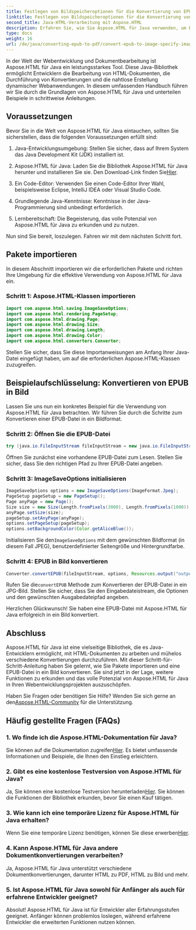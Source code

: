 ```yaml
---
title: Festlegen von Bildspeicheroptionen für die Konvertierung von EPUB in ein Bild
linktitle: Festlegen von Bildspeicheroptionen für die Konvertierung von EPUB in ein Bild
second_title: Java-HTML-Verarbeitung mit Aspose.HTML
description: Erfahren Sie, wie Sie Aspose.HTML für Java verwenden, um EPUB in Bilder und mehr zu konvertieren. Entdecken Sie unsere Schritt-für-Schritt-Anleitung. #Java-Entwicklung #Web-Entwicklung #Dokumentenkonvertierung
type: docs
weight: 16
url: /de/java/converting-epub-to-pdf/convert-epub-to-image-specify-image-save-options/
---
```


In der Welt der Webentwicklung und Dokumentbearbeitung ist Aspose.HTML für Java ein leistungsstarkes Tool. Diese Java-Bibliothek ermöglicht Entwicklern die Bearbeitung von HTML-Dokumenten, die Durchführung von Konvertierungen und die nahtlose Erstellung dynamischer Webanwendungen. In diesem umfassenden Handbuch führen wir Sie durch die Grundlagen von Aspose.HTML für Java und unterteilen Beispiele in schrittweise Anleitungen.

## Voraussetzungen

Bevor Sie in die Welt von Aspose.HTML für Java eintauchen, sollten Sie sicherstellen, dass die folgenden Voraussetzungen erfüllt sind:

1. Java-Entwicklungsumgebung: Stellen Sie sicher, dass auf Ihrem System das Java Development Kit (JDK) installiert ist.

2. Aspose.HTML für Java: Laden Sie die Bibliothek Aspose.HTML für Java herunter und installieren Sie sie. Den Download-Link finden Sie[Hier](https://releases.aspose.com/html/java/).

3. Ein Code-Editor: Verwenden Sie einen Code-Editor Ihrer Wahl, beispielsweise Eclipse, IntelliJ IDEA oder Visual Studio Code.

4. Grundlegende Java-Kenntnisse: Kenntnisse in der Java-Programmierung sind unbedingt erforderlich.

5. Lernbereitschaft: Die Begeisterung, das volle Potenzial von Aspose.HTML für Java zu erkunden und zu nutzen.

Nun sind Sie bereit, loszulegen. Fahren wir mit dem nächsten Schritt fort.

## Pakete importieren

In diesem Abschnitt importieren wir die erforderlichen Pakete und richten Ihre Umgebung für die effektive Verwendung von Aspose.HTML für Java ein. 

### Schritt 1: Aspose.HTML-Klassen importieren

```java
import com.aspose.html.saving.ImageSaveOptions;
import com.aspose.html.rendering.PageSetup;
import com.aspose.html.drawing.Page;
import com.aspose.html.drawing.Size;
import com.aspose.html.drawing.Length;
import com.aspose.html.drawing.Color;
import com.aspose.html.converters.Converter;
```

Stellen Sie sicher, dass Sie diese Importanweisungen am Anfang Ihrer Java-Datei eingefügt haben, um auf die erforderlichen Aspose.HTML-Klassen zuzugreifen.

## Beispielaufschlüsselung: Konvertieren von EPUB in Bild

Lassen Sie uns nun ein konkretes Beispiel für die Verwendung von Aspose.HTML für Java betrachten. Wir führen Sie durch die Schritte zum Konvertieren einer EPUB-Datei in ein Bildformat.

### Schritt 2: Öffnen Sie die EPUB-Datei

```java
try (java.io.FileInputStream fileInputStream = new java.io.FileInputStream(Resources.input("input.epub"))) {
```

Öffnen Sie zunächst eine vorhandene EPUB-Datei zum Lesen. Stellen Sie sicher, dass Sie den richtigen Pfad zu Ihrer EPUB-Datei angeben.

### Schritt 3: ImageSaveOptions initialisieren

```java
ImageSaveOptions options = new ImageSaveOptions(ImageFormat.Jpeg);
PageSetup pageSetup = new PageSetup();
Page anyPage = new Page();
Size size = new Size(Length.fromPixels(3000), Length.fromPixels(1000));
anyPage.setSize(size);
pageSetup.setAnyPage(anyPage);
options.setPageSetup(pageSetup);
options.setBackgroundColor(Color.getAliceBlue());
```

 Initialisieren Sie den`ImageSaveOptions` mit dem gewünschten Bildformat (in diesem Fall JPEG), benutzerdefinierter Seitengröße und Hintergrundfarbe.

### Schritt 4: EPUB in Bild konvertieren

```java
Converter.convertEPUB(fileInputStream, options, Resources.output("output.jpg"));
```

 Rufen Sie die`convertEPUB` Methode zum Konvertieren der EPUB-Datei in ein JPG-Bild. Stellen Sie sicher, dass Sie den Eingabedateistream, die Optionen und den gewünschten Ausgabedateipfad angeben.

Herzlichen Glückwunsch! Sie haben eine EPUB-Datei mit Aspose.HTML für Java erfolgreich in ein Bild konvertiert.

## Abschluss

Aspose.HTML für Java ist eine vielseitige Bibliothek, die es Java-Entwicklern ermöglicht, mit HTML-Dokumenten zu arbeiten und mühelos verschiedene Konvertierungen durchzuführen. Mit dieser Schritt-für-Schritt-Anleitung haben Sie gelernt, wie Sie Pakete importieren und eine EPUB-Datei in ein Bild konvertieren. Sie sind jetzt in der Lage, weitere Funktionen zu erkunden und das volle Potenzial von Aspose.HTML für Java in Ihren Webentwicklungsprojekten auszuschöpfen.

 Haben Sie Fragen oder benötigen Sie Hilfe? Wenden Sie sich gerne an den[Aspose.HTML-Community](https://forum.aspose.com/) für die Unterstützung.

## Häufig gestellte Fragen (FAQs)

### 1. Wo finde ich die Aspose.HTML-Dokumentation für Java?

 Sie können auf die Dokumentation zugreifen[Hier](https://reference.aspose.com/html/java/). Es bietet umfassende Informationen und Beispiele, die Ihnen den Einstieg erleichtern.

### 2. Gibt es eine kostenlose Testversion von Aspose.HTML für Java?

 Ja, Sie können eine kostenlose Testversion herunterladen[Hier](https://releases.aspose.com/). Sie können die Funktionen der Bibliothek erkunden, bevor Sie einen Kauf tätigen.

### 3. Wie kann ich eine temporäre Lizenz für Aspose.HTML für Java erhalten?

 Wenn Sie eine temporäre Lizenz benötigen, können Sie diese erwerben[Hier](https://purchase.aspose.com/temporary-license/).

### 4. Kann Aspose.HTML für Java andere Dokumentkonvertierungen verarbeiten?

Ja, Aspose.HTML für Java unterstützt verschiedene Dokumentkonvertierungen, darunter HTML zu PDF, HTML zu Bild und mehr.

### 5. Ist Aspose.HTML für Java sowohl für Anfänger als auch für erfahrene Entwickler geeignet?

Absolut! Aspose.HTML für Java ist für Entwickler aller Erfahrungsstufen geeignet. Anfänger können problemlos loslegen, während erfahrene Entwickler die erweiterten Funktionen nutzen können.